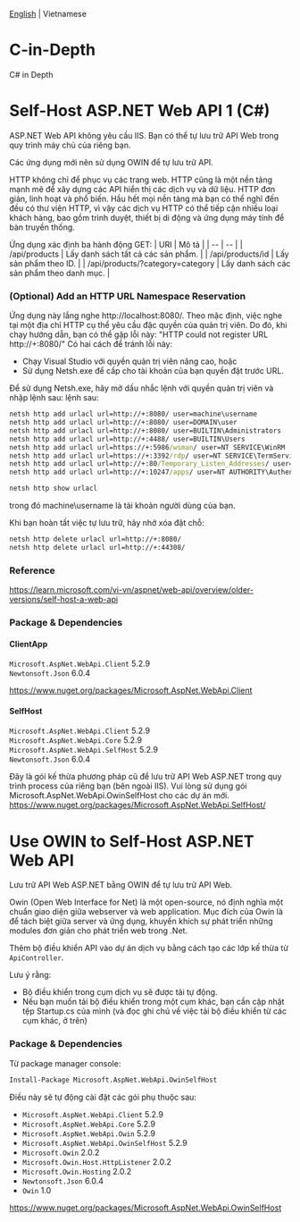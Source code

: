 [English](./README.md) | Vietnamese

# C-in-Depth
C# in Depth

# Self-Host ASP.NET Web API 1 (C#)

ASP.NET Web API không yêu cầu IIS. Bạn có thể tự lưu trữ API Web trong quy trình máy chủ của riêng bạn.

Các ứng dụng mới nên sử dụng OWIN để tự lưu trữ API.

HTTP không chỉ để phục vụ các trang web. HTTP cũng là một nền tảng mạnh mẽ để xây dựng các API hiển thị các dịch vụ và dữ liệu. HTTP đơn giản, linh hoạt và phổ biến. Hầu hết mọi nền tảng mà bạn có thể nghĩ đến đều có thư viện HTTP, vì vậy các dịch vụ HTTP có thể tiếp cận nhiều loại khách hàng, bao gồm trình duyệt, thiết bị di động và ứng dụng máy tính để bàn truyền thống.

Ứng dụng xác định ba hành động GET:
| URI | Mô tả |
| -- | -- |
| /api/products | Lấy danh sách tất cả các sản phẩm. |
| /api/products/id | Lấy sản phẩm theo ID. |
| /api/products/?category=category | Lấy danh sách các sản phẩm theo danh mục. |

### (Optional) Add an HTTP URL Namespace Reservation

Ứng dụng này lắng nghe http://localhost:8080/. Theo mặc định, việc nghe tại một địa chỉ HTTP cụ thể yêu cầu đặc quyền của quản trị viên. Do đó, khi chạy hướng dẫn, bạn có thể gặp lỗi này: "HTTP could not register URL http://+:8080/" Có hai cách để tránh lỗi này:

- Chạy Visual Studio với quyền quản trị viên nâng cao, hoặc
- Sử dụng Netsh.exe để cấp cho tài khoản của bạn quyền đặt trước URL.

Để sử dụng Netsh.exe, hãy mở dấu nhắc lệnh với quyền quản trị viên và nhập lệnh sau: lệnh sau:

```bat
netsh http add urlacl url=http://+:8080/ user=machine\username
netsh http add urlacl url=http://+:8080/ user=DOMAIN\user
netsh http add urlacl url=http://+:8080/ user=BUILTIN\Administrators
netsh http add urlacl url=http://+:4488/ user=BUILTIN\Users
netsh http add urlacl url=https://+:5986/wsman/ user=NT SERVICE\WinRM
netsh http add urlacl url=https://+:3392/rdp/ user=NT SERVICE\TermService
netsh http add urlacl url=http://+:80/Temporary_Listen_Addresses/ user=\Everyone
netsh http add urlacl url=http://+:10247/apps/ user=NT AUTHORITY\Authenticated Users

netsh http show urlacl
```

trong đó machine\username là tài khoản người dùng của bạn.

Khi bạn hoàn tất việc tự lưu trữ, hãy nhớ xóa đặt chỗ:

```bat
netsh http delete urlacl url=http://+:8080/
netsh http delete urlacl url=http://+:44308/
```

### Reference
https://learn.microsoft.com/vi-vn/aspnet/web-api/overview/older-versions/self-host-a-web-api

### Package & Dependencies

#### ClientApp
`Microsoft.AspNet.WebApi.Client` 5.2.9  
`Newtonsoft.Json` 6.0.4

https://www.nuget.org/packages/Microsoft.AspNet.WebApi.Client

#### SelfHost
`Microsoft.AspNet.WebApi.Client` 5.2.9  
`Microsoft.AspNet.WebApi.Core` 5.2.9  
`Microsoft.AspNet.WebApi.SelfHost` 5.2.9  
`Newtonsoft.Json` 6.0.4

Đây là gói kế thừa phương pháp cũ để lưu trữ API Web ASP.NET trong quy trình process của riêng bạn (bên ngoài IIS). Vui lòng sử dụng gói Microsoft.AspNet.WebApi.OwinSelfHost cho các dự án mới.
https://www.nuget.org/packages/Microsoft.AspNet.WebApi.SelfHost/


# Use OWIN to Self-Host ASP.NET Web API

Lưu trữ API Web ASP.NET bằng OWIN để tự lưu trữ API Web.

Owin (Open Web Interface for Net) là một open-source, nó định nghĩa một chuẩn giao diện giữa webserver và web application. Mục đích của Owin là để tách biệt giữa server và ứng dụng, khuyến khích sự phát triển những modules đơn giản cho phát triển web trong .Net.

Thêm bộ điều khiển API vào dự án dịch vụ bằng cách tạo các lớp kế thừa từ `ApiController`.

Lưu ý rằng:
- Bộ điều khiển trong cụm dịch vụ sẽ được tải tự động.
- Nếu bạn muốn tải bộ điều khiển trong một cụm khác, bạn cần cập nhật tệp Startup.cs của mình (và đọc ghi chú về việc tải bộ điều khiển từ các cụm khác, ở trên)

### Package & Dependencies

Từ package manager console:

```bat
Install-Package Microsoft.AspNet.WebApi.OwinSelfHost
```

Điều này sẽ tự động cài đặt các gói phụ thuộc sau:
- `Microsoft.AspNet.WebApi.Client` 5.2.9
- `Microsoft.AspNet.WebApi.Core` 5.2.9
- `Microsoft.AspNet.WebApi.Owin` 5.2.9
- `Microsoft.AspNet.WebApi.OwinSelfHost` 5.2.9
- `Microsoft.Owin` 2.0.2
- `Microsoft.Owin.Host.HttpListener` 2.0.2
- `Microsoft.Owin.Hosting` 2.0.2
- `Newtonsoft.Json` 6.0.4
- `Owin` 1.0

https://www.nuget.org/packages/Microsoft.AspNet.WebApi.OwinSelfHost